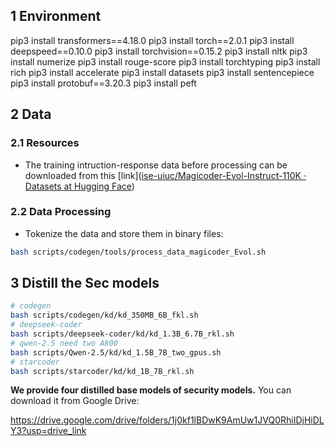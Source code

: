 ## 1 Environment
pip3 install transformers\==4.18.0
pip3 install torch\==2.0.1
pip3 install deepspeed\==0.10.0
pip3 install torchvision\==0.15.2
pip3 install nltk
pip3 install numerize
pip3 install rouge-score
pip3 install torchtyping
pip3 install rich
pip3 install accelerate
pip3 install datasets
pip3 install sentencepiece
pip3 install protobuf\==3.20.3
pip3 install peft

## 2 Data
### 2.1 Resources
- The training intruction-response data before processing can be downloaded from this [link]([ise-uiuc/Magicoder-Evol-Instruct-110K · Datasets at Hugging Face](https://huggingface.co/datasets/ise-uiuc/Magicoder-Evol-Instruct-110K))
### 2.2 Data Processing
- Tokenize the data and store them in binary files:
```bash
bash scripts/codegen/tools/process_data_magicoder_Evol.sh
```

## 3 Distill the Sec models
```bash
# codegen
bash scripts/codegen/kd/kd_350MB_6B_fkl.sh
# deepseek-coder
bash scripts/deepseek-coder/kd/kd_1.3B_6.7B_rkl.sh
# qwen-2.5 need two A800
bash scripts/Qwen-2.5/kd/kd_1.5B_7B_two_gpus.sh
# starcoder
bash scripts/starcoder/kd/kd_1B_7B_rkl.sh
```

**We provide four distilled  base models of security models.** You can download it from Google Drive: 

https://drive.google.com/drive/folders/1j0kf1lBDwK9AmUw1JVQ0RhiIDjHiDLY3?usp=drive_link
